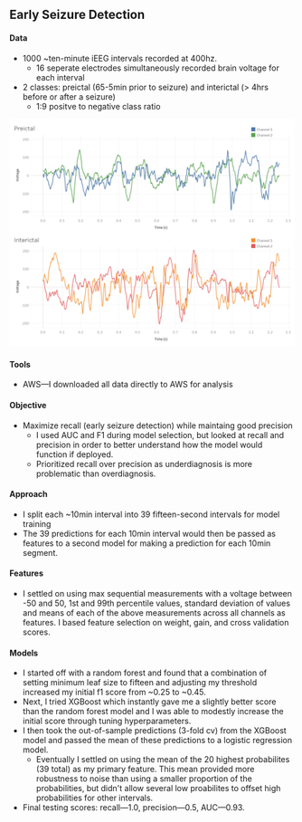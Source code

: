 ## Early Seizure Detection

#### Data

* 1000 ~ten-minute iEEG intervals recorded at 400hz.
  * 16 seperate electrodes simultaneously recorded brain voltage for each interval
* 2 classes: preictal (65-5min prior to seizure) and interictal (> 4hrs before or after a seizure)
  * 1:9 positve to negative class ratio

![pre_v_int](/plots/pre_v_int.png)

#### Tools

* AWS—I downloaded all data directly to AWS for analysis

#### Objective

* Maximize recall (early seizure detection) while maintaing good precision
  * I used AUC and F1 during model selection, but looked at recall and precision in order to better understand how the model would function if deployed.
  * Prioritized recall over precision as underdiagnosis is more problematic than overdiagnosis.

#### Approach

* I split each ~10min interval into 39 fifteen-second intervals for model training
* The 39 predictions for each 10min interval would then be passed as features to a second model for making a prediction for each 10min segment.

#### Features

* I settled on using max sequential measurements with a voltage between -50 and 50, 1st and 99th percentile values, standard deviation of values and means of each of the above measurements across all channels as features. I based feature selection on weight, gain, and cross validation scores.

#### Models

* I started off with a random forest and found that a combination of setting minimum leaf size to fifteen and adjusting my threshold increased my initial f1 score from ~0.25 to ~0.45.
* Next, I tried XGBoost which instantly gave me a slightly better score than the random forest model and I was able to modestly increase the initial score through tuning hyperparameters.
* I then took the out-of-sample predictions (3-fold cv) from the XGBoost model and passed the mean of these predictions to a logistic regression model.
  * Eventually I settled on using the mean of the 20 highest probabilites (39 total) as my primary feature. This mean provided more robustness to noise than using a smaller proportion of the probabilities, but didn't allow several low proabilites to offset high probabilities for other intervals.
* Final testing scores: recall—1.0, precision—0.5, AUC—0.93.

